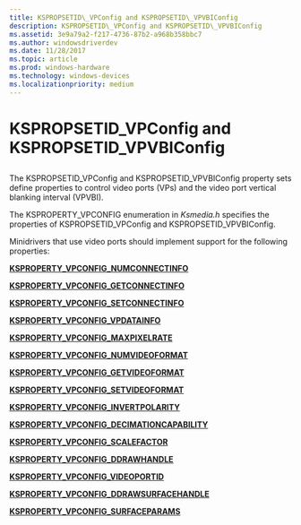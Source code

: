 ```yaml
---
title: KSPROPSETID\_VPConfig and KSPROPSETID\_VPVBIConfig
description: KSPROPSETID\_VPConfig and KSPROPSETID\_VPVBIConfig
ms.assetid: 3e9a79a2-f217-4736-87b2-a968b358bbc7
ms.author: windowsdriverdev
ms.date: 11/28/2017
ms.topic: article
ms.prod: windows-hardware
ms.technology: windows-devices
ms.localizationpriority: medium
---
```


# KSPROPSETID\_VPConfig and KSPROPSETID\_VPVBIConfig


## <span id="ddk_kspropsetid_vpconfig_and_kspropsetid_vpvbiconfig_ks"></span><span id="DDK_KSPROPSETID_VPCONFIG_AND_KSPROPSETID_VPVBICONFIG_KS"></span>


The KSPROPSETID\_VPConfig and KSPROPSETID\_VPVBIConfig property sets define properties to control video ports (VPs) and the video port vertical blanking interval (VPVBI).

The KSPROPERTY\_VPCONFIG enumeration in *Ksmedia.h* specifies the properties of KSPROPSETID\_VPConfig and KSPROPSETID\_VPVBIConfig.

Minidrivers that use video ports should implement support for the following properties:

[**KSPROPERTY\_VPCONFIG\_NUMCONNECTINFO**](ksproperty-vpconfig-numconnectinfo.md)

[**KSPROPERTY\_VPCONFIG\_GETCONNECTINFO**](ksproperty-vpconfig-getconnectinfo.md)

[**KSPROPERTY\_VPCONFIG\_SETCONNECTINFO**](ksproperty-vpconfig-setconnectinfo.md)

[**KSPROPERTY\_VPCONFIG\_VPDATAINFO**](ksproperty-vpconfig-vpdatainfo.md)

[**KSPROPERTY\_VPCONFIG\_MAXPIXELRATE**](ksproperty-vpconfig-maxpixelrate.md)

[**KSPROPERTY\_VPCONFIG\_NUMVIDEOFORMAT**](ksproperty-vpconfig-numvideoformat.md)

[**KSPROPERTY\_VPCONFIG\_GETVIDEOFORMAT**](ksproperty-vpconfig-getvideoformat.md)

[**KSPROPERTY\_VPCONFIG\_SETVIDEOFORMAT**](ksproperty-vpconfig-setvideoformat.md)

[**KSPROPERTY\_VPCONFIG\_INVERTPOLARITY**](ksproperty-vpconfig-invertpolarity.md)

[**KSPROPERTY\_VPCONFIG\_DECIMATIONCAPABILITY**](ksproperty-vpconfig-decimationcapability.md)

[**KSPROPERTY\_VPCONFIG\_SCALEFACTOR**](ksproperty-vpconfig-scalefactor.md)

[**KSPROPERTY\_VPCONFIG\_DDRAWHANDLE**](ksproperty-vpconfig-ddrawhandle.md)

[**KSPROPERTY\_VPCONFIG\_VIDEOPORTID**](ksproperty-vpconfig-videoportid.md)

[**KSPROPERTY\_VPCONFIG\_DDRAWSURFACEHANDLE**](ksproperty-vpconfig-ddrawsurfacehandle.md)

[**KSPROPERTY\_VPCONFIG\_SURFACEPARAMS**](ksproperty-vpconfig-surfaceparams.md)

 

 





